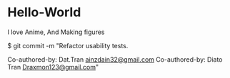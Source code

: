# Hello-World
I love Anime, And Making figures

$ git commit -m "Refactor usability tests.
>
>
Co-authored-by: Dat.Tran <ainzdain32@gmail.com>
Co-authored-by: Diato Tran <Draxmon123@gmail.com>"
